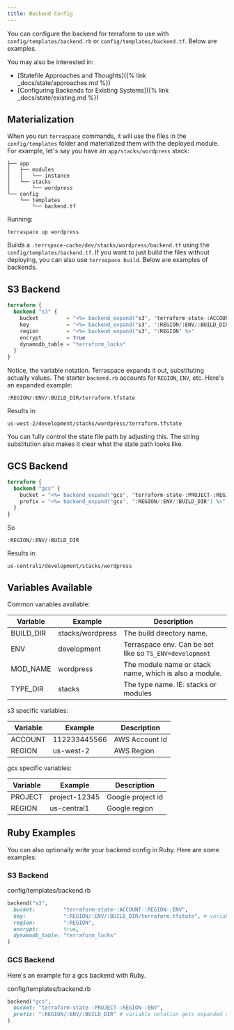 ```yaml
---
title: Backend Config
---
```


You can configure the backend for terraform to use with `config/templates/backend.rb` or `config/templates/backend.tf`. Below are examples.

You may also be interested in:

* [Statefile Approaches and Thoughts]({% link _docs/state/approaches.md %})
* [Configuring Backends for Existing Systems]({% link _docs/state/existing.md %})

## Materialization

When you run `terraspace` commands, it will use the files in the `config/templates` folder and materialized them with the deployed module.  For example, let's say you have an `app/stacks/wordpress` stack:

    ├── app
    │   ├── modules
    │   │   └── instance
    │   └── stacks
    │       └── wordpress
    └── config
        └── templates
            └── backend.tf

Running:

    terraspace up wordpress

Builds a `.terrspace-cache/dev/stacks/wordpress/backend.tf` using the `config/templates/backend.tf`.  If you want to just build the files without deploying, you can also use `terraspace build`. Below are examples of backends.

## S3 Backend

```terraform
terraform {
  backend "s3" {
    bucket         = "<%= backend_expand("s3", "terraform-state-:ACCOUNT-:REGION-:ENV") %>"
    key            = "<%= backend_expand("s3", ":REGION/:ENV/:BUILD_DIR/terraform.tfstate") %>" # variable notation expanded by terraspace IE: us-west-2/development/modules/vm/terraform.tfstate
    region         = "<%= backend_expand("s3", ":REGION" %>"
    encrypt        = true
    dynamodb_table = "terraform_locks"
  }
}
```

Notice, the variable notation. Terraspace expands it out, substituting actually values. The starter `backend.rb` accounts for `REGION`, `ENV`, etc. Here's an expanded example:

    :REGION/:ENV/:BUILD_DIR/terraform.tfstate

Results in:

    us-west-2/development/stacks/wordpress/terraform.tfstate

You can fully control the state file path by adjusting this. The string substitution also makes it clear what the state path looks like.

## GCS Backend

```terraform
terraform {
  backend "gcs" {
    bucket = "<%= backend_expand("gcs", "terraform-state-:PROJECT-:REGION-:ENV") %>"
    prefix = "<%= backend_expand("gcs", ":REGION/:ENV/:BUILD_DIR") %>" # variable notation expanded by terraspace IE: us-central1/development/modules/vm
  }
}
```

So

    :REGION/:ENV/:BUILD_DIR

Results in:

    us-central1/development/stacks/wordpress

## Variables Available

Common variables available:

Variable | Example | Description
--- | --- | ---
BUILD_DIR | stacks/wordpress | The build directory name.
ENV | development | Terraspace env. Can be set like so `TS_ENV=development`
MOD_NAME | wordpress | The module name or stack name, which is also a module.
TYPE_DIR | stacks | The type name. IE: stacks or modules

s3 specific variables:

Variable | Example | Description
--- | --- | ---
ACCOUNT | 112233445566 | AWS Account Id
REGION | us-west-2 | AWS Region


gcs specific variables:

Variable | Example | Description
--- | --- | ---
PROJECT | project-12345 | Google project id
REGION | us-central1 | Google region

## Ruby Examples

You can also optionally write your backend config in Ruby. Here are some examples:

### S3 Backend

config/templates/backend.rb

```ruby
backend("s3",
  bucket:         "terraform-state-:ACCOUNT-:REGION-:ENV",
  key:            ":REGION/:ENV/:BUILD_DIR/terraform.tfstate", # variable notation gets expanded out by terraspace
  region:         ":REGION",
  encrypt:        true,
  dynamodb_table: "terraform_locks"
)
```

### GCS Backend

Here's an example for a gcs backend with Ruby.

config/templates/backend.rb

```ruby
backend("gcs",
  bucket: "terraform-state-:PROJECT-:REGION-:ENV",
  prefix: ":REGION/:ENV/:BUILD_DIR" # variable notation gets expanded out by terraspace
)
```
